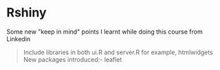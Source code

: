 # Rshiny


Some new "keep in mind" points I learnt while doing this course from Linkedin


> Include libraries in both ui.R and server.R for example, htmlwidgets
> New packages introduced:-
  > leaflet
